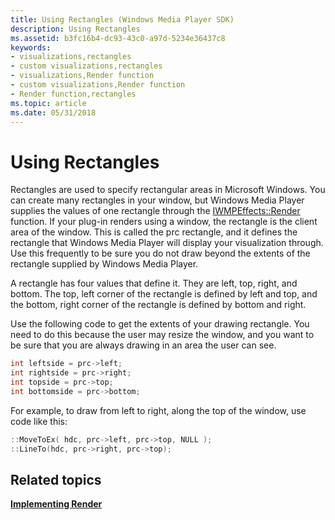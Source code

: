 ```yaml
---
title: Using Rectangles (Windows Media Player SDK)
description: Using Rectangles
ms.assetid: b3fc16b4-dc93-43c0-a97d-5234e36437c8
keywords:
- visualizations,rectangles
- custom visualizations,rectangles
- visualizations,Render function
- custom visualizations,Render function
- Render function,rectangles
ms.topic: article
ms.date: 05/31/2018
---
```


# Using Rectangles

Rectangles are used to specify rectangular areas in Microsoft Windows. You can create many rectangles in your window, but Windows Media Player supplies the values of one rectangle through the [IWMPEffects::Render](/windows/desktop/api/effects/nf-effects-iwmpeffects-render) function. If your plug-in renders using a window, the rectangle is the client area of the window. This is called the prc rectangle, and it defines the rectangle that Windows Media Player will display your visualization through. Use this frequently to be sure you do not draw beyond the extents of the rectangle supplied by Windows Media Player.

A rectangle has four values that define it. They are left, top, right, and bottom. The top, left corner of the rectangle is defined by left and top, and the bottom, right corner of the rectangle is defined by bottom and right.

Use the following code to get the extents of your drawing rectangle. You need to do this because the user may resize the window, and you want to be sure that you are always drawing in an area the user can see.


```C++
int leftside = prc->left;
int rightside = prc->right;
int topside = prc->top;
int bottomside = prc->bottom;

```



For example, to draw from left to right, along the top of the window, use code like this:


```C++
::MoveToEx( hdc, prc->left, prc->top, NULL );  
::LineTo(hdc, prc->right, prc->top);

```



## Related topics

<dl> <dt>

[**Implementing Render**](implementing-render.md)
</dt> </dl>

 

 




